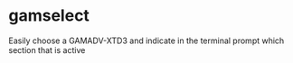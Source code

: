 # gamselect
Easily choose a GAMADV-XTD3 and indicate in the terminal prompt which section that is active
